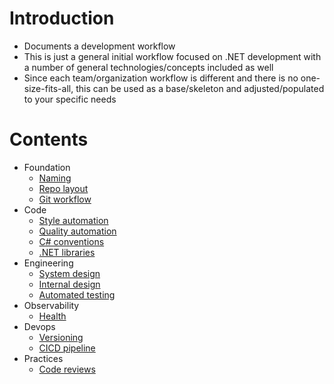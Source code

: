 # Introduction

* Documents a development workflow
* This is just a general initial workflow focused on .NET development with a number of general technologies/concepts included as well
* Since each team/organization workflow is different and there is no one-size-fits-all, this can be used as a base/skeleton and adjusted/populated to your specific needs

# Contents

* Foundation
  - [Naming](docs/foundation-naming.md)
  - [Repo layout](docs/foundation-repo-layout.md)
  - [Git workflow](docs/foundation-git-workflow.md)
* Code
  - [Style automation](docs/code-style-automation.md)
  - [Quality automation](docs/code-quality-automation.md)
  - [C# conventions](docs/code-csharp-conventions.md)
  - [.NET libraries](docs/code-dotnet-libraries.md)
* Engineering
  - [System design](docs/engineering-system-design.md)
  - [Internal design](docs/engineering-internal-design.md)
  - [Automated testing](docs/engineering-automated-testing.md)
* Observability
  - [Health](docs/observability-health.md)
* Devops
  - [Versioning](docs/devops-versioning.md)
  - [CICD pipeline](docs/devops-cicd.md)
* Practices
  - [Code reviews](docs/practices-code-reviews.md)
